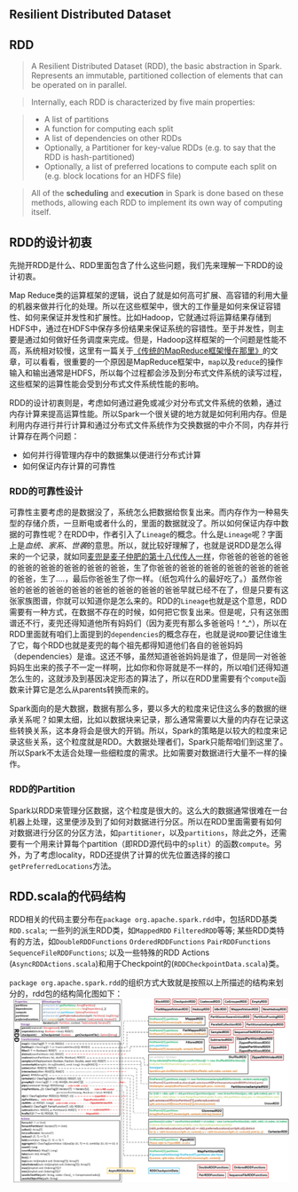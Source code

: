 Resilient Distributed Dataset
-----------------------------

## RDD

> A Resilient Distributed Dataset (RDD), the basic abstraction in Spark. Represents an immutable, partitioned collection of elements that can be operated on in parallel.

> Internally, each RDD is characterized by five main properties:

>- A list of partitions
>- A function for computing each split
>- A list of dependencies on other RDDs
>- Optionally, a Partitioner for key-value RDDs (e.g. to say that the RDD is hash-partitioned)
>- Optionally, a list of preferred locations to compute each split on (e.g. block locations for an HDFS file)

> All of the **scheduling** and **execution** in Spark is done based on these methods, allowing each RDD to implement its own way of computing itself.

## RDD的设计初衷
先抛开RDD是什么、RDD里面包含了什么这些问题，我们先来理解一下RDD的设计初衷。

Map Reduce类的运算框架的逻辑，说白了就是如何高可扩展、高容错的利用大量的机器来做并行化的处理。所以在这些框架中，很大的工作量是如何来保证容错性、如何来保证并发性和扩展性。比如Hadoop，它就通过将运算结果存储到HDFS中，通过在HDFS中保存多份结果来保证系统的容错性。至于并发性，则主要是通过如何做好任务调度来完成。但是，Hadoop这样框架的一个问题是性能不高，系统相对较慢，这里有一篇关于[《传统的MapReduce框架慢在那里》](http://jerryshao.me/architecture/2013/04/15/%E4%BC%A0%E7%BB%9F%E7%9A%84MapReduce%E6%A1%86%E6%9E%B6%E6%85%A2%E5%9C%A8%E5%93%AA%E9%87%8C/)的文章，可以看看，很重要的一个原因是MapReduce框架中，`map`以及`reduce`的操作输入和输出通常是HDFS，所以每个过程都会涉及到分布式文件系统的读写过程，这些框架的运算性能会受到分布式文件系统性能的影响。

RDD的设计初衷则是，考虑如何通过避免或减少对分布式文件系统的依赖，通过内存计算来提高运算性能。所以Spark一个很关键的地方就是如何利用内存。但是利用内存进行并行计算和通过分布式文件系统作为交换数据的中介不同，内存并行计算存在两个问题：
* 如何并行得管理内存中的数据集以便进行分布式计算
* 如何保证内存计算的可靠性

### RDD的可靠性设计
可靠性主要考虑的是数据没了，系统怎么把数据给恢复出来。而内存作为一种易失型的存储介质，一旦断电或者什么的，里面的数据就没了。所以如何保证内存中数据的可靠性呢？在RDD中，作者引入了`Lineage`的概念。什么是`Lineage`呢？字面上是*血统、家系、世袭*的意思。所以，就比较好理解了，也就是说RDD是怎么得来的一个记录，就如同[麦兜是麦子仲肥的第十八代传人一样](http://movie.douban.com/review/6588749/)，你爸爸的爸爸的爸爸的爸爸的爸爸的爸爸的爸爸的爸爸，生了你爸爸的爸爸的爸爸的爸爸的爸爸的爸爸的爸爸，生了....，最后你爸爸生了你一样。（纸包鸡什么的最好吃了。）虽然你爸爸的爸爸的爸爸的爸爸的爸爸的爸爸的爸爸的爸爸早就已经不在了，但是只要有这张家族图谱，你就可以知道你是怎么来的。RDD的`Lineage`也就是这个意思，RDD需要有一种方式，在数据不存在的时候，如何把它恢复出来。但是呢，只有这张图谱还不行，麦兜还得知道他所有妈妈们（因为麦兜有那么多爸爸吗！^_^），所以在RDD里面就有咱们上面提到的`dependencies`的概念存在，也就是说`RDD`要记住谁生了它，每个RDD也就是麦兜的每个祖先都得知道他们各自的爸爸妈妈（dependencies）是谁。这还不够，虽然知道爸爸妈妈是谁了，但是同一对爸爸妈妈生出来的孩子不一定一样啊，比如你和你哥就是不一样的，所以咱们还得知道怎么生的，这就涉及到基因决定形态的算法了，所以在RDD里需要有个`compute`函数来计算它是怎么从parents转换而来的。


Spark面向的是大数据，数据有那么多，要以多大的粒度来记住这么多的数据的继承关系呢？如果太细，比如以数据块来记录，那么通常需要以大量的内存在记录这些转换关系，这本身将会是很大的开销。所以，Spark的策略是以较大的粒度来记录这些关系，这个粒度就是RDD。大数据处理者们，Spark只能帮咱们到这里了。所以Spark不太适合处理一些细粒度的需求。比如需要对数据进行大量不一样的操作。

### RDD的Partition
Spark以RDD来管理分区数据，这个粒度是很大的。这么大的数据通常很难在一台机器上处理，这里便涉及到了如何对数据进行分区。所以在RDD里面需要有如何对数据进行分区的分区方法，如`partitioner`，以及`partitions`，除此之外，还需要有一个用来计算每个partition（即RDD源代码中的`split`）的函数`compute`。另外，为了考虑locality，RDD还提供了计算的优先位置选择的接口`getPreferredLocations`方法。

## RDD.scala的代码结构
RDD相关的代码主要分布在`package org.apache.spark.rdd`中，包括RDD基类`RDD.scala`; 一些列的派生RDD类，如`MappedRDD` `FilteredRDD`等等; 某些RDD类特有的方法，如`DoubleRDDFunctions` `OrderedRDDFunctions` `PairRDDFunctions` `SequenceFileRDDFunctions`; 以及一些特殊的RDD Actions (`AsyncRDDActions.scala`)和用于Checkpoint的(`RDDCheckpointData.scala`)类。

`package org.apache.spark.rdd`的组织方式大致就是按照以上所描述的结构来划分的，rdd包的结构简化图如下：
![package org.apache.spark.rdd](./img/RDD.jpg)

